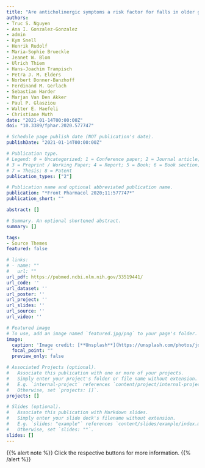 ```yaml
---
title: "Are anticholinergic symptoms a risk factor for falls in older general practice patients with polypharmacy? Study protocol for the development and validation of a prognostic model"
authors:
- Truc S. Nguyen
- Ana I. Gonzalez-Gonzalez
- admin 
- Kym Snell
- Henrik Rudolf
- Maria-Sophie Brueckle
- Jeanet W. Blom
- Ulrich Thiem
- Hans-Joachim Trampisch
- Petra J. M. Elders
- Norbert Donner-Banzhoff
- Ferdinand M. Gerlach
- Sebastian Harder
- Marjan Van Den Akker
- Paul P. Glasziou
- Walter E. Haefeli
- Christiane Muth
date: "2021-01-14T00:00:00Z"
doi: "10.3389/fphar.2020.577747"

# Schedule page publish date (NOT publication's date).
publishDate: "2021-01-14T00:00:00Z"

# Publication type.
# Legend: 0 = Uncategorized; 1 = Conference paper; 2 = Journal article;
# 3 = Preprint / Working Paper; 4 = Report; 5 = Book; 6 = Book section;
# 7 = Thesis; 8 = Patent
publication_types: ["2"]

# Publication name and optional abbreviated publication name.
publication: "*Front Pharmacol 2020;11:577747*"
publication_short: ""

abstract: []

# Summary. An optional shortened abstract.
summary: []

tags:
- Source Themes
featured: false

# links:
# - name: ""
#   url: ""
url_pdf: https://pubmed.ncbi.nlm.nih.gov/33519441/
url_code: ''
url_dataset: ''
url_poster: ''
url_project: ''
url_slides: ''
url_source: ''
url_video: ''

# Featured image
# To use, add an image named `featured.jpg/png` to your page's folder. 
image:
  caption: 'Image credit: [**Unsplash**](https://unsplash.com/photos/jdD8gXaTZsc)'
  focal_point: ""
  preview_only: false

# Associated Projects (optional).
#   Associate this publication with one or more of your projects.
#   Simply enter your project's folder or file name without extension.
#   E.g. `internal-project` references `content/project/internal-project/index.md`.
#   Otherwise, set `projects: []`.
projects: []

# Slides (optional).
#   Associate this publication with Markdown slides.
#   Simply enter your slide deck's filename without extension.
#   E.g. `slides: "example"` references `content/slides/example/index.md`.
#   Otherwise, set `slides: ""`.
slides: []
---
```


{{% alert note %}}
Click the respective buttons for more information.
{{% /alert %}}
